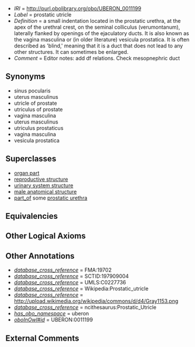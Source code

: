  * *IRI* = http://purl.obolibrary.org/obo/UBERON_0011199
 * *Label* = prostatic utricle
 * *Definition* = a small indentation located in the prostatic urethra, at the apex of the urethral crest, on the seminal colliculus (verumontanum), laterally flanked by openings of the ejaculatory ducts. It is also known as the vagina masculina or (in older literature) vesicula prostatica. It is often described as 'blind,' meaning that it is a duct that does not lead to any other structures. It can sometimes be enlarged.
 * *Comment* = Editor notes: add df relations. Check mesopnephric duct

## Synonyms

 * sinus pocularis
 * uterus masculinus
 * utricle of prostate
 * utriculus of prostate
 * vagina masculina
 * uterus masculinus
 * utriculus prostaticus
 * vagina masculina
 * vesicula prostatica

## Superclasses

 * [organ part](../../UBERON/64/UBERON_0000064.md)
 * [reproductive structure](../../UBERON/56/UBERON_0005156.md)
 * [urinary system structure](../../UBERON/54/UBERON_0006554.md)
 * [male anatomical structure](../../UBERON/03/UBERON_0014403.md)
 * [part_of](../../BFO/50/BFO_0000050.md) some [prostatic urethra](../../UBERON/35/UBERON_0001335.md)

## Equivalencies


## Other Logical Axioms


## Other Annotations

 * *[database_cross_reference](../../ef/oboInOwl#hasDbXref.md)* = FMA:19702
 * *[database_cross_reference](../../ef/oboInOwl#hasDbXref.md)* = SCTID:197909004
 * *[database_cross_reference](../../ef/oboInOwl#hasDbXref.md)* = UMLS:C0227736
 * *[database_cross_reference](../../ef/oboInOwl#hasDbXref.md)* = Wikipedia:Prostatic_utricle
 * *[database_cross_reference](../../ef/oboInOwl#hasDbXref.md)* = http://upload.wikimedia.org/wikipedia/commons/d/d4/Gray1153.png
 * *[database_cross_reference](../../ef/oboInOwl#hasDbXref.md)* = ncithesaurus:Prostatic_Utricle
 * *[has_obo_namespace](../../ce/oboInOwl#hasOBONamespace.md)* = uberon
 * *[oboInOwl#id](../../id/oboInOwl#id.md)* = UBERON:0011199

## External Comments


